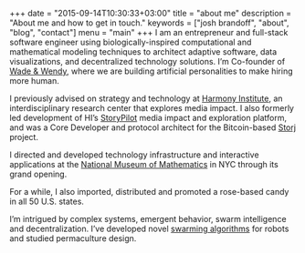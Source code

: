 +++
date = "2015-09-14T10:30:33+03:00"
title = "about me"
description = "About me and how to get in touch."
keywords = ["josh brandoff", "about", "blog", "contact"]
menu = "main"
+++
I am an entrepreneur and full-stack software engineer using biologically-inspired computational and mathematical modeling techniques to architect adaptive software, data visualizations, and decentralized technology solutions. I’m Co-founder of [Wade & Wendy](http://wadeandwendy.ai/), where we are building artificial personalities to make hiring more human.

I previously advised on strategy and technology at [Harmony Institute](http://harmony-institute.org/), an interdisciplinary research center that explores media impact. I also formerly led development of HI’s [StoryPilot](https://storypilot.org/) media impact and exploration platform, and was a Core Developer and protocol architect for the Bitcoin-based [Storj](http://storj.io/) project.

I directed and developed technology infrastructure and interactive applications at the [National Museum of Mathematics](http://momath.org/) in NYC through its grand opening.

For a while, I also imported, distributed and promoted a rose-based candy in all 50 U.S. states.

I’m intrigued by complex systems, emergent behavior, swarm intelligence and decentralization. I’ve developed novel [swarming algorithms](http://link.springer.com/chapter/10.1007/978-3-642-20760-0_4) for robots and studied permaculture design.

